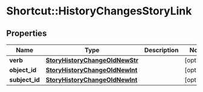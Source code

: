 # Shortcut::HistoryChangesStoryLink

## Properties
Name | Type | Description | Notes
------------ | ------------- | ------------- | -------------
**verb** | [**StoryHistoryChangeOldNewStr**](StoryHistoryChangeOldNewStr.md) |  | [optional] 
**object_id** | [**StoryHistoryChangeOldNewInt**](StoryHistoryChangeOldNewInt.md) |  | [optional] 
**subject_id** | [**StoryHistoryChangeOldNewInt**](StoryHistoryChangeOldNewInt.md) |  | [optional] 

